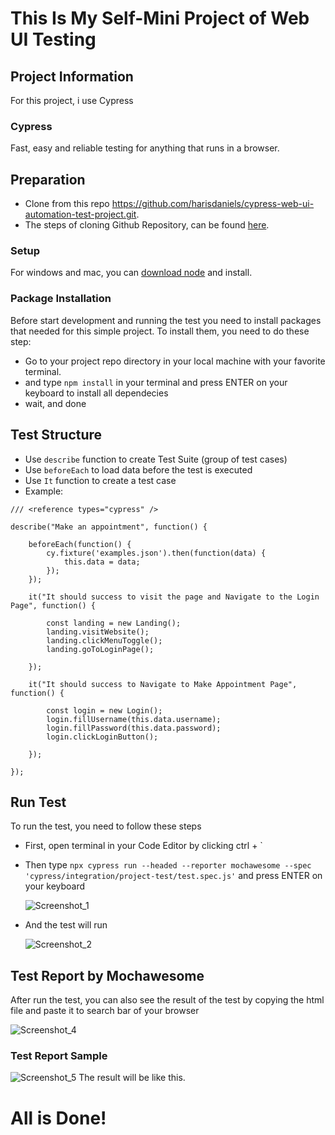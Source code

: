 # This Is My Self-Mini Project of Web UI Testing

## Project Information
For this project, i use Cypress

### Cypress
Fast, easy and reliable testing for anything that runs in a browser.

## Preparation
- Clone from this repo https://github.com/harisdaniels/cypress-web-ui-automation-test-project.git.
- The steps of cloning Github Repository, can be found [here](https://docs.github.com/en/github/creating-cloning-and-archiving-repositories/cloning-a-repository-from-github/cloning-a-repository).

### Setup
For windows and mac, you can [download node](https://nodejs.org/en/) and install.

### Package Installation
Before start development and running the test you need to install packages that needed for this simple project. To install them, you need to do these step:

- Go to your project repo directory in your local machine with your favorite terminal.
- and type `npm install` in your terminal and press ENTER on your keyboard to install all dependecies
- wait, and done

## Test Structure
- Use `describe` function to create Test Suite (group of test cases)
- Use `beforeEach` to load data before the test is executed
- Use `It` function to create a test case
- Example:
```
/// <reference types="cypress" />

describe("Make an appointment", function() {

    beforeEach(function() {
        cy.fixture('examples.json').then(function(data) {
            this.data = data;
        });
    });

    it("It should success to visit the page and Navigate to the Login Page", function() {

        const landing = new Landing();
        landing.visitWebsite();
        landing.clickMenuToggle();
        landing.goToLoginPage();

    });

    it("It should success to Navigate to Make Appointment Page", function() {

        const login = new Login();
        login.fillUsername(this.data.username);
        login.fillPassword(this.data.password);
        login.clickLoginButton();

    });

});
```

## Run Test
To run the test, you need to follow these steps
- First, open terminal in your Code Editor by clicking ctrl + `
- Then type `npx cypress run --headed --reporter mochawesome --spec 'cypress/integration/project-test/test.spec.js'` and press ENTER on your keyboard
  
  ![Screenshot_1](https://user-images.githubusercontent.com/74105380/131126314-ae7647e6-3820-42ea-b177-3abb3d8e66bc.jpg)

- And the test will run

  ![Screenshot_2](https://user-images.githubusercontent.com/74105380/131127908-c548a252-9773-4477-929b-2ac481dfac42.jpg)
  
## Test Report by Mochawesome
After run the test, you can also see the result of the test by copying the html file and paste it to search bar of your browser
  
  ![Screenshot_4](https://user-images.githubusercontent.com/74105380/131128273-85102cd4-0a3a-4ed4-999b-4c75bc188450.jpg)


### Test Report Sample

![Screenshot_5](https://user-images.githubusercontent.com/74105380/131128399-04e0eb22-c6a0-47d6-a888-1f0d6100417b.jpg)
The result will be like this.
  
# All is Done!
